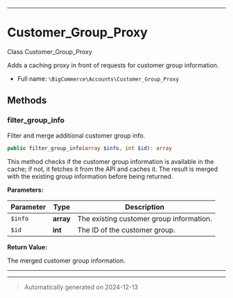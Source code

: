 ***

# Customer_Group_Proxy

Class Customer_Group_Proxy

Adds a caching proxy in front of requests for customer group information.

* Full name: `\BigCommerce\Accounts\Customer_Group_Proxy`




## Methods


### filter_group_info

Filter and merge additional customer group info.

```php
public filter_group_info(array $info, int $id): array
```

This method checks if the customer group information is available in the cache;
if not, it fetches it from the API and caches it. The result is merged with the existing
group information before being returned.






**Parameters:**

| Parameter | Type | Description |
|-----------|------|-------------|
| `$info` | **array** | The existing customer group information. |
| `$id` | **int** | The ID of the customer group. |


**Return Value:**

The merged customer group information.




***


***
> Automatically generated on 2024-12-13
